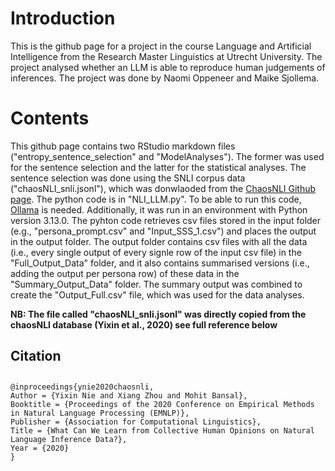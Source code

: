 # Introduction
This is the github page for a project in the course Language and Artificial Intelligence from the Research Master Linguistics at Utrecht University. 
The project analysed whether an LLM is able to reproduce human judgements of inferences. The project was done by Naomi Oppeneer and Maike Sjollema.
#

# Contents
This github page contains two RStudio markdown files ("entropy_sentence_selection" and "ModelAnalyses"). The former was used for the sentence selection and the latter for the statistical analyses. The sentence selection was done using the SNLI corpus data ("chaosNLI_snli.jsonl"), which was donwlaoded from the [ChaosNLI Github page](https://github.com/easonnie/ChaosNLI). The python code is in "NLI_LLM.py". To be able to run this code, [Ollama](https://ollama.com/) is needed. Additionally, it was run in an environment with Python version 3.13.0. The pyhton code retrieves csv files stored in the input folder (e.g., "persona_prompt.csv" and "Input_SSS_1.csv") and places the output in the output folder. The output folder contains csv files with all the data (i.e., every single output of every signle row of the input csv file) in the "Full_Output_Data" folder, and it also contains summarised versions (i.e., adding the output per persona row) of these data in the "Summary_Output_Data" folder. The summary output was combined to create the "Output_Full.csv" file, which was used for the data analyses. 

**NB: The file called "chaosNLI_snli.jsonl" was directly copied from the chaosNLI database (Yixin et al., 2020) see full reference below**

## Citation
##
	@inproceedings{ynie2020chaosnli,
	Author = {Yixin Nie and Xiang Zhou and Mohit Bansal},
	Booktitle = {Proceedings of the 2020 Conference on Empirical Methods in Natural Language Processing (EMNLP)},
	Publisher = {Association for Computational Linguistics},
	Title = {What Can We Learn from Collective Human Opinions on Natural Language Inference Data?},
	Year = {2020}
	}
